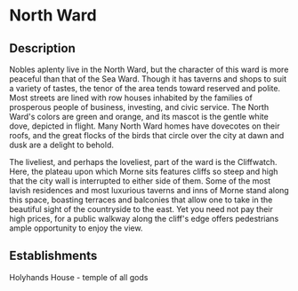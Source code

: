 # North Ward

## Description

Nobles aplenty live in the North Ward, but the character of this ward is more peaceful than that of the Sea Ward. Though it has taverns and shops to suit a variety of tastes, the tenor of the area tends toward reserved and polite. Most streets are lined with row houses inhabited by the families of prosperous people of business, investing, and civic service. The North Ward's colors are green and orange, and its mascot is the gentle white dove, depicted in flight. Many North Ward homes have dovecotes on their roofs, and the great flocks of the birds that circle over the city at dawn and dusk are a delight to behold.

The liveliest, and perhaps the loveliest, part of the ward is the Cliffwatch. Here, the plateau upon which Morne sits features cliffs so steep and high that the city wall is interrupted to either side of them. Some of the most lavish residences and most luxurious taverns and inns of Morne stand along this space, boasting terraces and balconies that allow one to take in the beautiful sight of the countryside to the east. Yet you need not pay their high prices, for a public walkway along the cliff's edge offers pedestrians ample opportunity to enjoy the view.


## Establishments

Holyhands House - temple of all gods


